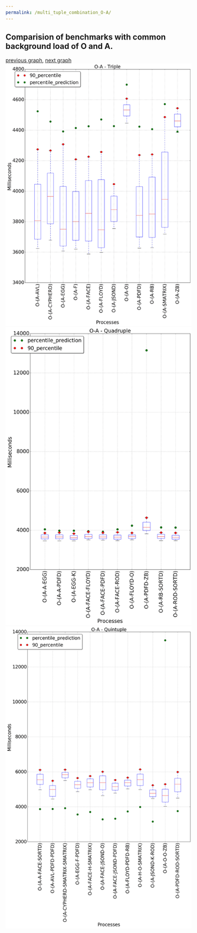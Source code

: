 ```yaml
---
permalink: /multi_tuple_combination_O-A/
---
```



## Comparision of benchmarks with common background load of O and A.

[previous graph](../multi_tuple_combination_O-AVL/), [next graph](../multi_tuple_combination_O-CYPHERD/)
![graph figure](./images/triple/O/O-A_box.png)![graph figure](./images/quadruple/O/O-A_box.png)![graph figure](./images/quintuple/O/O-A_box.png)